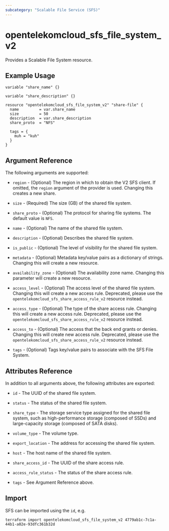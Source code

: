 ```yaml
---
subcategory: "Scalable File Service (SFS)"
---
```


# opentelekomcloud_sfs_file_system_v2

Provides a Scalable File System resource.

## Example Usage

```hcl
variable "share_name" {}

variable "share_description" {}

resource "opentelekomcloud_sfs_file_system_v2" "share-file" {
  name         = var.share_name
  size         = 50
  description  = var.share_description
  share_proto  = "NFS"

  tags = {
    muh = "kuh"
  }
}
```

## Argument Reference

The following arguments are supported:

* `region` - (Optional) The region in which to obtain the V2 SFS client. If omitted, the
  `region` argument of the provider is used. Changing this creates a new share.

* `size` - (Required) The size (GB) of the shared file system.

* `share_proto` - (Optional) The protocol for sharing file systems. The default value is `NFS`.

* `name` - (Optional) The name of the shared file system.

* `description` - (Optional) Describes the shared file system.

* `is_public` - (Optional) The level of visibility for the shared file system.

* `metadata` - (Optional) Metadata key/value pairs as a dictionary of strings. Changing this will
  create a new resource.

* `availability_zone` - (Optional) The availability zone name. Changing this parameter will create
  a new resource.

* `access_level` - (Optional) The access level of the shared file system. Changing this will create
  a new access rule. Deprecated, please use the `opentelekomcloud_sfs_share_access_rule_v2`
  resource instead.

* `access_type` - (Optional) The type of the share access rule. Changing this will create a new
  access rule. Deprecated, please use the `opentelekomcloud_sfs_share_access_rule_v2` resource instead.

* `access_to` - (Optional) The access that the back end grants or denies. Changing this will
  create new access rule. Deprecated, please use the `opentelekomcloud_sfs_share_access_rule_v2`
  resource instead.

* `tags` - (Optional) Tags key/value pairs to associate with the SFS File System.

## Attributes Reference

In addition to all arguments above, the following attributes are exported:

* `id` - The UUID of the shared file system.

* `status` - The status of the shared file system.

* `share_type` - The storage service type assigned for the shared file system, such as
  high-performance storage (composed of SSDs) and large-capacity storage (composed of SATA disks).

* `volume_type` - The volume type.

* `export_location` - The address for accessing the shared file system.

* `host` - The host name of the shared file system.

* `share_access_id` - The UUID of the share access rule.

* `access_rule_status` - The status of the share access rule.

* `tags` - See Argument Reference above.

## Import

SFS can be imported using the `id`, e.g.

```shell
terraform import opentelekomcloud_sfs_file_system_v2 4779ab1c-7c1a-44b1-a02e-93dfc361b32d
```
